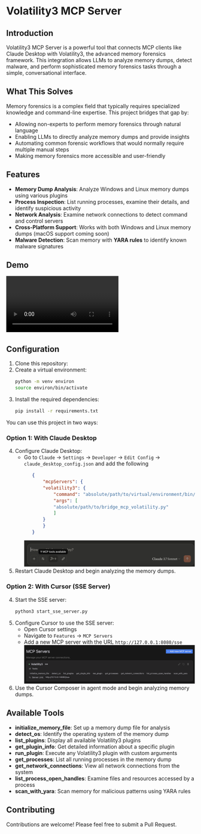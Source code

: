 # Volatility3 MCP Server

## Introduction
Volatility3 MCP Server is a powerful tool that connects MCP clients like Claude Desktop with Volatility3, the advanced memory forensics framework. This integration allows LLMs to analyze memory dumps, detect malware, and perform sophisticated memory forensics tasks through a simple, conversational interface.

## What This Solves
Memory forensics is a complex field that typically requires specialized knowledge and command-line expertise. This project bridges that gap by:
- Allowing non-experts to perform memory forensics through natural language
- Enabling LLMs to directly analyze memory dumps and provide insights
- Automating common forensic workflows that would normally require multiple manual steps
- Making memory forensics more accessible and user-friendly

## Features
- **Memory Dump Analysis**: Analyze Windows and Linux memory dumps using various plugins
- **Process Inspection**: List running processes, examine their details, and identify suspicious activity
- **Network Analysis**: Examine network connections to detect command and control servers
- **Cross-Platform Support**: Works with both Windows and Linux memory dumps (macOS support coming soon)
- **Malware Detection**: Scan memory with **YARA rules** to identify known malware signatures

## Demo
![Demo Video](./attachments/Volatility3-MCP.mov)

## Configuration

1. Clone this repository:
2. Create a virtual environment:
   ```bash
   python -m venv environ
   source environ/bin/activate
   ```
3. Install the required dependencies:
   ```bash
   pip install -r requirements.txt
   ```

You can use this project in two ways:

### Option 1: With Claude Desktop
4. Configure Claude Desktop:
   - Go to `Claude` -> `Settings` -> `Developer` -> `Edit Config` -> `claude_desktop_config.json` and add the following
     ```json
        {
            "mcpServers": {
            "volatility3": {
                "command": "absolute/path/to/virtual/environment/bin/python3",
                "args": [
                "absolute/path/to/bridge_mcp_volatility.py"
                ]
            }
            }
        }
     ```
        ![Tools available in Claude Desktop](./attachments/Claude-Config.png)
5. Restart Claude Desktop and begin analyzing the memory dumps.

### Option 2: With Cursor (SSE Server)
4. Start the SSE server:
   ```bash
   python3 start_sse_server.py
   ```
4. Configure Cursor to use the SSE server:
   - Open Cursor settings
   - Navigate to `Features` -> `MCP Servers`
   - Add a new MCP server with the URL `http://127.0.0.1:8080/sse`
![Cursor Composer](./attachments/Cursor-Config.png)
6. Use the Cursor Composer in agent mode and begin analyzing memory dumps.

## Available Tools

- **initialize_memory_file**: Set up a memory dump file for analysis
- **detect_os**: Identify the operating system of the memory dump
- **list_plugins**: Display all available Volatility3 plugins
- **get_plugin_info**: Get detailed information about a specific plugin
- **run_plugin**: Execute any Volatility3 plugin with custom arguments
- **get_processes**: List all running processes in the memory dump
- **get_network_connections**: View all network connections from the system
- **list_process_open_handles**: Examine files and resources accessed by a process
- **scan_with_yara**: Scan memory for malicious patterns using YARA rules

## Contributing
Contributions are welcome! Please feel free to submit a Pull Request.
